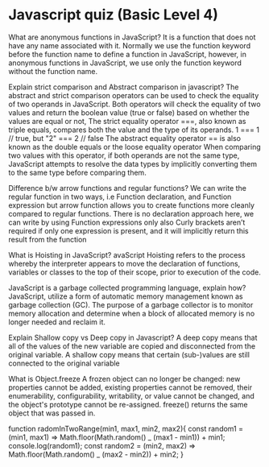 # Javascript quiz (Basic Level 4)

What are anonymous functions in JavaScript?
It is a function that does not have any name associated with it. Normally we use the function keyword before the function name to define a function in JavaScript, however, in anonymous functions in JavaScript, we use only the function keyword without the function name.

Explain strict comparison and Abstract comparison in javascript?
The abstract and strict comparison operators can be used to check the equality of two operands in JavaScript. Both operators will check the equality of two values and return the boolean value (true or false) based on whether the values are equal or not, The strict equality operator ===, also known as triple equals, compares both the value and the type of its operands.
1 === 1 // true, but
"2" === 2 // false
The abstract equality operator == is also known as the double equals or the loose equality operator When comparing two values with this operator, if both operands are not the same type, JavaScript attempts to resolve the data types by implicitly converting them to the same type before comparing them.

Difference b/w arrow functions and regular functions?
We can write the regular function in two ways, i.e Function declaration, and Function expression but arrow function allows you to create functions more cleanly compared to regular functions. There is no declaration approach here, we can write by using Function expressions only also Curly brackets aren’t required if only one expression is present, and it will implicitly return this result from the function

What is Hoisting in JavaScript?
avaScript Hoisting refers to the process whereby the interpreter appears to move the declaration of functions, variables or classes to the top of their scope, prior to execution of the code.

JavaScript is a garbage collected programming language, explain how?
JavaScript, utilize a form of automatic memory management known as garbage collection (GC). The purpose of a garbage collector is to monitor memory allocation and determine when a block of allocated memory is no longer needed and reclaim it.

Explain Shallow copy vs Deep copy in Javascript?
A deep copy means that all of the values of the new variable are copied and disconnected from the original variable. A shallow copy means that certain (sub-)values are still connected to the original variable

What is Object.freeze
A frozen object can no longer be changed: new properties cannot be added, existing properties cannot be removed, their enumerability, configurability, writability, or value cannot be changed, and the object's prototype cannot be re-assigned. freeze() returns the same object that was passed in.

function radomInTwoRange(min1, max1, min2, max2){
const random1 = (min1, max1) => Math.floor(Math.random() _ (max1 - min1)) + min1;
console.log(random1);
const random2 = (min2, max2) => Math.floor(Math.random() _ (max2 - min2)) + min2;
}
